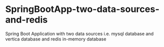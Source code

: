 # SpringBootApp-two-data-sources-and-redis
Spring Boot Application with two data sources i.e. mysql database and vertica database and redis in-memory database 

